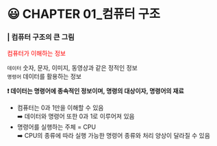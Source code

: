 # 😃 CHAPTER 01_컴퓨터 구조
### | 컴퓨터 구조의 큰 그림
<span style=color:red>컴퓨터가 이해하는 정보</span>

`데이터`
숫자, 문자, 이미지, 동영상과 같은 정적인 정보  
`명령어`
데이터를 활용하는 정보

**❗️ 데이터는 명령어에 종속적인 정보이며, 명령의 대상이자, 명령어의 재료**

- 컴퓨터는 0과 1만을 이해할 수 있음   
  ➡️ 데이터와 명령어 또한 0과 1로 이루어져 있음
- 명령어를 실행하는 주체 = CPU  
  ➡️ CPU의 종류에 따라 실행 가능한 명령어 종류와 처리 양상이 달라질 수 있음


